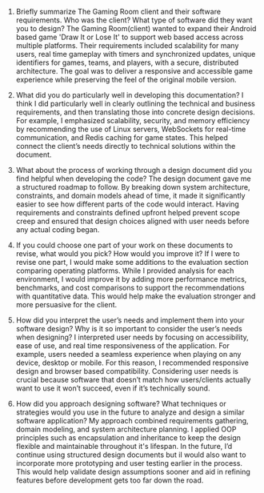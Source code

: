 1. Briefly summarize The Gaming Room client and their software requirements. Who was the client? What type of software did they want you to design?
The Gaming Room(client) wanted to expand their Android based game 'Draw It or Lose It' to support web based access across multiple platforms. Their requirements included scalability for many users, real time gameplay with timers and synchronized updates, unique identifiers for games, teams, and players, with a secure, distributed architecture. The goal was to deliver a responsive and accessible game experience while preserving the feel of the original mobile version.

3. What did you do particularly well in developing this documentation?
I think I did particularly well in clearly outlining the technical and business requirements, and then translating those into concrete design decisions. For example, I emphasized scalability, security, and memory efficiency by recommending the use of Linux servers, WebSockets for real-time communication, and Redis caching for game states. This helped connect the client’s needs directly to technical solutions within the document.

4. What about the process of working through a design document did you find helpful when developing the code?
The design document gave me a structured roadmap to follow. By breaking down system architecture, constraints, and domain models ahead of time, it made it significantly easier to see how different parts of the code would interact. Having requirements and constraints defined upfront helped prevent scope creep and ensured that design choices aligned with user needs before any actual coding began.

5. If you could choose one part of your work on these documents to revise, what would you pick? How would you improve it?
If I were to revise one part, I would make some additions to the evaluation section comparing operating platforms. While I provided analysis for each environment, I would improve it by adding more performance metrics, benchmarks, and cost comparisons to support the recommendations with quantitative data. This would help make the evaluation stronger and more persuasive for the client.

6. How did you interpret the user’s needs and implement them into your software design? Why is it so important to consider the user’s needs when designing?
I interpreted user needs by focusing on accessibility, ease of use, and real time responsiveness of the application. For example, users needed a seamless experience when playing on any device, desktop or mobile. For this reason, I recommended responsive design and browser based compatibility. Considering user needs is crucial because software that doesn’t match how users/clients actually want to use it won’t succeed, even if it’s technically sound.

7. How did you approach designing software? What techniques or strategies would you use in the future to analyze and design a similar software application?
My approach combined requirements gathering, domain modeling, and system architecture planning. I applied OOP principles such as encapsulation and inheritance to keep the design flexible and maintainable throughout it's lifespan. In the future, I’d continue using structured design documents but iI would also want to incorporate more prototyping and user testing earlier in the process. This would help validate design assumptions sooner and aid in refining features before development gets too far down the road.
